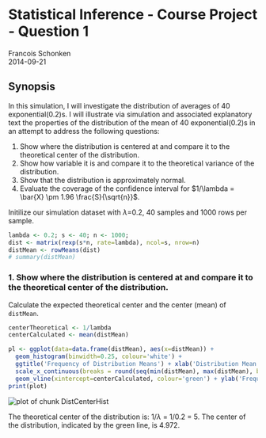 # Statistical Inference - Course Project - Question 1
Francois Schonken  
2014-09-21  




## Synopsis
In this simulation, I will investigate the distribution of averages of 40 exponential(0.2)s. I will illustrate via simulation and associated explanatory text the properties of the distribution of the mean of 40 exponential(0.2)s in an attempt to address the following questions:

1. Show where the distribution is centered at and compare it to the theoretical center of the distribution.
2. Show how variable it is and compare it to the theoretical variance of the distribution.
3. Show that the distribution is approximately normal.
4. Evaluate the coverage of the confidence interval for $1/\lambda = \bar{X} \pm 1.96 \frac{S}{\sqrt{n}}$.

Initilize our simulation dataset with $\lambda$=0.2, 40 samples and 1000 rows per sample.

```r
lambda <- 0.2; s <- 40; n <- 1000;
dist <- matrix(rexp(s*n, rate=lambda), ncol=s, nrow=n)
distMean <- rowMeans(dist)
# summary(distMean)
```

### 1. Show where the distribution is centered at and compare it to the theoretical center of the distribution.

Calculate the expected theoretical center and the center (mean) of `distMean`. 

```r
centerTheoretical <- 1/lambda
centerCalculated <- mean(distMean)

pl <- ggplot(data=data.frame(distMean), aes(x=distMean)) +
  geom_histogram(binwidth=0.25, colour='white') + 
  ggtitle('Frequency of Distribution Means') + xlab('Distribution Mean') + 
  scale_x_continuous(breaks = round(seq(min(distMean), max(distMean), by = 0.5),1)) + 
  geom_vline(xintercept=centerCalculated, colour='green') + ylab('Frequency')
print(plot)
```

<img src="./Q1_files/figure-html/DistCenterHist.png" title="plot of chunk DistCenterHist" alt="plot of chunk DistCenterHist" style="display: block; margin: auto;" />

The theoretical center of the distribution is: $1/\lambda$ = 1/0.2 = 5. The center of the distribution, indicated by the green line, is 4.972.
